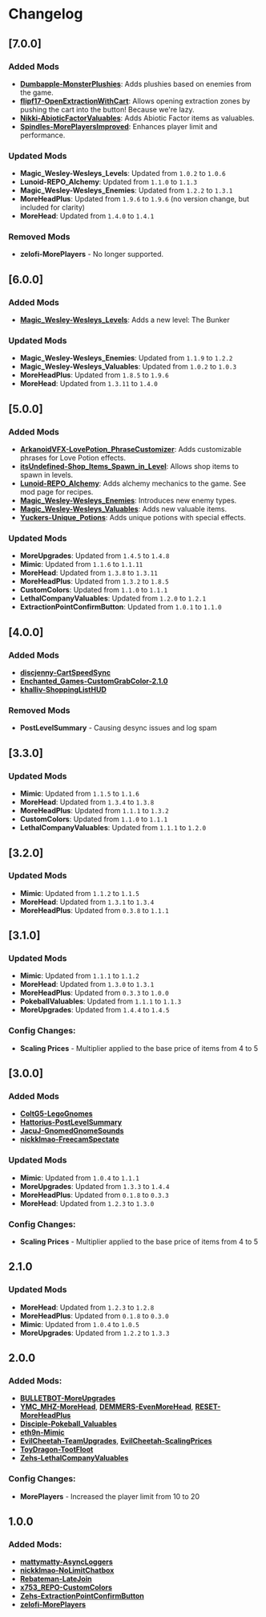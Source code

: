 # Changelog

## [7.0.0]

### Added Mods

- **[Dumbapple-MonsterPlushies](https://thunderstore.io/c/repo/p/Dumbapple/MonsterPlushies/)**: Adds plushies based on enemies from the game.
- **[flipf17-OpenExtractionWithCart](https://thunderstore.io/c/repo/p/flipf17/OpenExtractionWithCart/)**: Allows opening extraction zones by pushing the cart into the button! Because we're lazy.
- **[Nikki-AbioticFactorValuables](https://thunderstore.io/c/repo/p/Nikki/AbioticFactorValuables/)**: Adds Abiotic Factor items as valuables.
- **[Spindles-MorePlayersImproved](https://thunderstore.io/c/repo/p/Spindles/MorePlayersImproved/)**: Enhances player limit and performance.

### Updated Mods

- **Magic_Wesley-Wesleys_Levels**: Updated from `1.0.2` to `1.0.6`
- **Lunoid-REPO_Alchemy**: Updated from `1.1.0` to `1.1.3`
- **Magic_Wesley-Wesleys_Enemies**: Updated from `1.2.2` to `1.3.1`
- **MoreHeadPlus**: Updated from `1.9.6` to `1.9.6` (no version change, but included for clarity)
- **MoreHead**: Updated from `1.4.0` to `1.4.1`

### Removed Mods

- **zelofi-MorePlayers** - No longer supported.

## [6.0.0]

### Added Mods

- **[Magic_Wesley-Wesleys_Levels](https://thunderstore.io/c/repo/p/Magic_Wesley/Wesleys_Levels/)**: Adds a new level: The Bunker

### Updated Mods

- **Magic_Wesley-Wesleys_Enemies**: Updated from `1.1.9` to `1.2.2`
- **Magic_Wesley-Wesleys_Valuables**: Updated from `1.0.2` to `1.0.3`
- **MoreHeadPlus**: Updated from `1.8.5` to `1.9.6`
- **MoreHead**: Updated from `1.3.11` to `1.4.0`

## [5.0.0]

### Added Mods

- **[ArkanoidVFX-LovePotion_PhraseCustomizer](https://thunderstore.io/c/repo/p/ArkanoidVFX/LovePotion_PhraseCustomizer/)**: Adds customizable phrases for Love Potion effects.
- **[itsUndefined-Shop_Items_Spawn_in_Level](https://thunderstore.io/c/repo/p/itsUndefined/Shop_Items_Spawn_in_Level/)**: Allows shop items to spawn in levels.
- **[Lunoid-REPO_Alchemy](https://thunderstore.io/c/repo/p/Lunoid/REPO_Alchemy/)**: Adds alchemy mechanics to the game. See mod page for recipes.
- **[Magic_Wesley-Wesleys_Enemies](https://thunderstore.io/c/repo/p/Magic_Wesley/Wesleys_Enemies/)**: Introduces new enemy types.
- **[Magic_Wesley-Wesleys_Valuables](https://thunderstore.io/c/repo/p/Magic_Wesley/Wesleys_Valuables/)**: Adds new valuable items.
- **[Yuckers-Unique_Potions](https://thunderstore.io/c/repo/p/Yuckers/Unique_Potions/)**: Adds unique potions with special effects.

### Updated Mods

- **MoreUpgrades**: Updated from `1.4.5` to `1.4.8`
- **Mimic**: Updated from `1.1.6` to `1.1.11`
- **MoreHead**: Updated from `1.3.8` to `1.3.11`
- **MoreHeadPlus**: Updated from `1.3.2` to `1.8.5`
- **CustomColors**: Updated from `1.1.0` to `1.1.1`
- **LethalCompanyValuables**: Updated from `1.2.0` to `1.2.1`
- **ExtractionPointConfirmButton**: Updated from `1.0.1` to `1.1.0`

## [4.0.0]

### Added Mods

- **[discjenny-CartSpeedSync](https://thunderstore.io/c/repo/p/discjenny/CartSpeedSync/)**
- **[Enchanted_Games-CustomGrabColor-2.1.0](https://thunderstore.io/c/repo/p/Enchanted_Games/CustomGrabColor/)**
- **[khalliv-ShoppingListHUD](https://thunderstore.io/c/repo/p/khalliv/ShoppingListHUD/)**

### Removed Mods

- **PostLevelSummary** - Causing desync issues and log spam

## [3.3.0]

### Updated Mods

- **Mimic**: Updated from `1.1.5` to `1.1.6`
- **MoreHead**: Updated from `1.3.4` to `1.3.8`
- **MoreHeadPlus**: Updated from `1.1.1` to `1.3.2`
- **CustomColors**: Updated from `1.1.0` to `1.1.1`
- **LethalCompanyValuables**: Updated from `1.1.1` to `1.2.0`

## [3.2.0]

### Updated Mods

- **Mimic**: Updated from `1.1.2` to `1.1.5`
- **MoreHead**: Updated from `1.3.1` to `1.3.4`
- **MoreHeadPlus**: Updated from `0.3.8` to `1.1.1`

## [3.1.0]

### Updated Mods

- **Mimic**: Updated from `1.1.1` to `1.1.2`
- **MoreHead**: Updated from `1.3.0` to `1.3.1`
- **MoreHeadPlus**: Updated from `0.3.3` to `1.0.0`
- **PokeballValuables**: Updated from `1.1.1` to `1.1.3`
- **MoreUpgrades**: Updated from `1.4.4` to `1.4.5`

### Config Changes:

- **Scaling Prices** - Multiplier applied to the base price of items from 4 to 5

## [3.0.0]

### Added Mods

- **[ColtG5-LegoGnomes](https://thunderstore.io/c/repo/p/ColtG5/LegoGnomes/)**
- **[Hattorius-PostLevelSummary](https://thunderstore.io/c/repo/p/Hattorius/PostLevelSummary/)**
- **[JacuJ-GnomedGnomeSounds](https://thunderstore.io/c/repo/p/JacuJ/GnomedGnomeSounds/)**
- **[nickklmao-FreecamSpectate](https://thunderstore.io/c/repo/p/nickklmao/FreecamSpectate/)**

### Updated Mods

- **Mimic**: Updated from `1.0.4` to `1.1.1`
- **MoreUpgrades**: Updated from `1.3.3` to `1.4.4`
- **MoreHeadPlus**: Updated from `0.1.8` to `0.3.3`
- **MoreHead**: Updated from `1.2.3` to `1.3.0`

### Config Changes:

- **Scaling Prices** - Multiplier applied to the base price of items from 4 to 5

## 2.1.0

### Updated Mods

- **MoreHead**: Updated from `1.2.3` to `1.2.8`
- **MoreHeadPlus**: Updated from `0.1.8` to `0.3.0`
- **Mimic**: Updated from `1.0.4` to `1.0.5`
- **MoreUpgrades**: Updated from `1.2.2` to `1.3.3`

## 2.0.0

### Added Mods:

- **[BULLETBOT-MoreUpgrades](https://thunderstore.io/c/repo/p/BULLETBOT/MoreUpgrades/)**
- **[YMC_MHZ-MoreHead](https://thunderstore.io/c/repo/p/YMC_MHZ/MoreHead/)**, **[DEMMERS-EvenMoreHead](https://thunderstore.io/c/repo/p/DEMMERS/EvenMoreHead/)**, **[RESET-MoreHeadPlus](https://thunderstore.io/c/repo/p/RESET/MoreHeadPlus/)**
- **[Disciple-Pokeball_Valuables](https://thunderstore.io/c/repo/p/Disciple/Pokeball_Valuables/)**
- **[eth9n-Mimic](https://thunderstore.io/c/repo/p/eth9n/Mimic/)**
- **[EvilCheetah-TeamUpgrades](https://thunderstore.io/c/repo/p/EvilCheetah/TeamUpgrades/)**, **[EvilCheetah-ScalingPrices](https://thunderstore.io/c/repo/p/EvilCheetah/ScalingPrices/)**
- **[ToyDragon-TootFloot](https://thunderstore.io/c/repo/p/ToyDragon/TootFloot/)**
- **[Zehs-LethalCompanyValuables](https://thunderstore.io/c/repo/p/Zehs/LethalCompanyValuables/)**

### Config Changes:

- **MorePlayers** - Increased the player limit from 10 to 20

## 1.0.0

### Added Mods:

- **[mattymatty-AsyncLoggers](https://thunderstore.io/c/repo/p/mattymatty/AsyncLoggers/)**
- **[nickklmao-NoLimitChatbox](https://thunderstore.io/c/repo/p/nickklmao/NoLimitChatbox/)**
- **[Rebateman-LateJoin](https://thunderstore.io/c/repo/p/Rebateman/LateJoin/)**
- **[x753_REPO-CustomColors](https://thunderstore.io/c/repo/p/x753_REPO/CustomColors/)**
- **[Zehs-ExtractionPointConfirmButton](https://thunderstore.io/c/repo/p/Zehs/ExtractionPointConfirmButton/)**
- **[zelofi-MorePlayers](https://thunderstore.io/c/repo/p/zelofi/MorePlayers/)**
